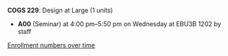 **COGS 229**: Design at Large (1 units)

- **A00** (Seminar) at 4:00 pm–5:50 pm on Wednesday at EBU3B 1202 by staff

[Enrollment numbers over time](./COGS229.tsv)
